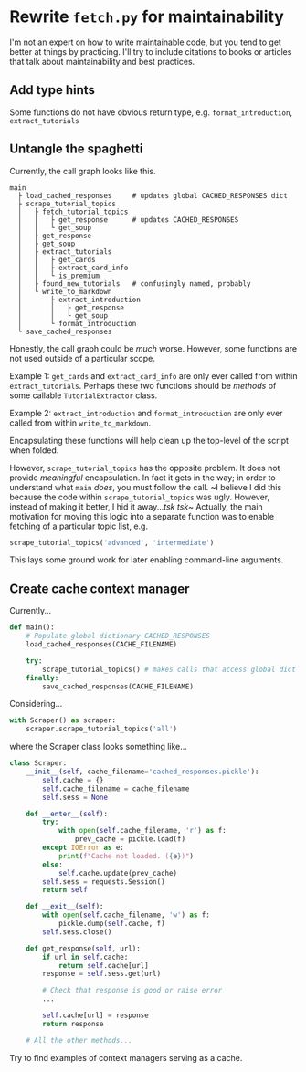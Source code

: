# Rewrite `fetch.py` for maintainability

I'm not an expert on how to write maintainable code, but you tend to get better at things by practicing. I'll try to include citations to books or articles that talk about maintainability and best practices.


## Add type hints

Some functions do not have obvious return type, e.g. `format_introduction`, `extract_tutorials`


## Untangle the spaghetti

Currently, the call graph looks like this.
```
main
  ├ load_cached_responses     # updates global CACHED_RESPONSES dict
  ├ scrape_tutorial_topics
  │   ├ fetch_tutorial_topics
  │   │   ├ get_response      # updates CACHED_RESPONSES
  │   │   └ get_soup
  │   ├ get_response
  │   ├ get_soup
  │   ├ extract_tutorials
  │   │   ├ get_cards
  │   │   ├ extract_card_info
  │   │   └ is_premium
  │   ├ found_new_tutorials   # confusingly named, probably
  │   └ write_to_markdown
  │       ├ extract_introduction
  │       │   ├ get_response
  │       │   └ get_soup
  │       └ format_introduction
  └ save_cached_responses
```

Honestly, the call graph could be *much* worse. However, some functions are not used outside of a particular scope.

Example 1: `get_cards` and `extract_card_info` are only ever called from within `extract_tutorials`. Perhaps these two functions should be *methods* of some callable `TutorialExtractor` class.

Example 2: `extract_introduction` and `format_introduction` are only ever called from within `write_to_markdown`.

Encapsulating these functions will help clean up the top-level of the script when folded.

However, `scrape_tutorial_topics` has the opposite problem. It does not provide *meaningful* encapsulation. In fact it gets in the way; in order to understand what `main` *does*, you must follow the call. ~I believe I did this because the code within `scrape_tutorial_topics` was ugly. However, instead of making it better, I hid it away...*tsk tsk*~ Actually, the main motivation for moving this logic into a separate function was to enable fetching of a particular topic list, e.g.
```python
scrape_tutorial_topics('advanced', 'intermediate')
```
This lays some ground work for later enabling command-line arguments.


## Create cache context manager

Currently...
```python
def main():
    # Populate global dictionary CACHED_RESPONSES
    load_cached_responses(CACHE_FILENAME)

    try:
        scrape_tutorial_topics() # makes calls that access global dict
    finally:
        save_cached_responses(CACHE_FILENAME)
```

Considering...
```python
with Scraper() as scraper:
    scraper.scrape_tutorial_topics('all')
```

where the Scraper class looks something like...
```python
class Scraper:
    __init__(self, cache_filename='cached_responses.pickle'):
        self.cache = {}
        self.cache_filename = cache_filename
        self.sess = None

    def __enter__(self):
        try:
            with open(self.cache_filename, 'r') as f:
                prev_cache = pickle.load(f)
        except IOError as e:
            print(f"Cache not loaded. ({e})")
        else:
            self.cache.update(prev_cache)
        self.sess = requests.Session()
        return self

    def __exit__(self):
        with open(self.cache_filename, 'w') as f:
            pickle.dump(self.cache, f)
        self.sess.close()

    def get_response(self, url):
        if url in self.cache:
            return self.cache[url]
        response = self.sess.get(url)

        # Check that response is good or raise error
        ...

        self.cache[url] = response
        return response

    # All the other methods...
```

Try to find examples of context managers serving as a cache.
